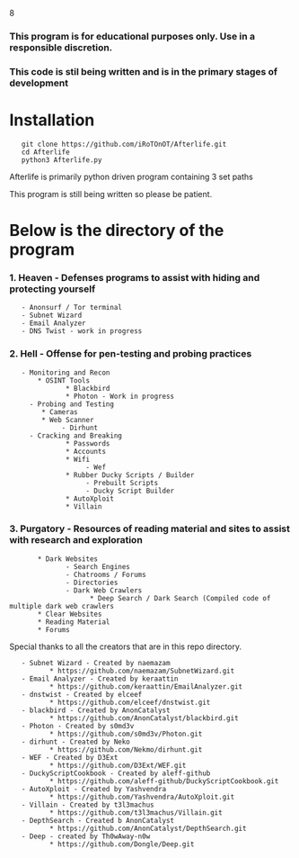8
### This program is for educational purposes only. Use in a responsible discretion.

### This code is stil being written and is in the primary stages of development

# Installation
       git clone https://github.com/iRoTOnOT/Afterlife.git
       cd Afterlife
       python3 Afterlife.py

Afterlife is primarily python driven program containing 3 set paths 

This program is still being written so please be patient. 

# Below is the directory of the program



### 1. Heaven - Defenses programs to assist with hiding and protecting yourself
       - Anonsurf / Tor terminal
       - Subnet Wizard
       - Email Analyzer
       - DNS Twist - work in progress

       
### 2. Hell - Offense for pen-testing and probing practices
       - Monitoring and Recon
           * OSINT Tools
                  * Blackbird
                  * Photon - Work in progress
         - Probing and Testing
            * Cameras
            * Web Scanner
                 - Dirhunt
         - Cracking and Breaking
                  * Passwords
                  * Accounts
                  * Wifi
                       - Wef
                  * Rubber Ducky Scripts / Builder
                       - Prebuilt Scripts
                       - Ducky Script Builder
                  * AutoXploit
                  * Villain

                     
### 3. Purgatory - Resources of reading material and sites to assist with research and exploration
           * Dark Websites
                  - Search Engines
                  - Chatrooms / Forums
                  - Directories
                  - Dark Web Crawlers
                        * Deep Search / Dark Search (Compiled code of multiple dark web crawlers
           * Clear Websites
           * Reading Material
           * Forums  

Special thanks to all the creators that are in this repo directory. 
      
       - Subnet Wizard - Created by naemazam
              * https://github.com/naemazam/SubnetWizard.git
       - Email Analyzer - Created by keraattin
              * https://github.com/keraattin/EmailAnalyzer.git
       - dnstwist - Created by elceef
              * https://github.com/elceef/dnstwist.git
       - blackbird - Created by AnonCatalyst
              * https://github.com/AnonCatalyst/blackbird.git
       - Photon - Created by s0md3v
              * https://github.com/s0md3v/Photon.git
       - dirhunt - Created by Neko
              * https://github.com/Nekmo/dirhunt.git
       - WEF - Created by D3Ext
              * https://github.com/D3Ext/WEF.git
       - DuckyScriptCookbook - Created by aleff-github
              * https://github.com/aleff-github/DuckyScriptCookbook.git
       - AutoXploit - Created by Yashvendra
              * https://github.com/Yashvendra/AutoXploit.git
       - Villain - Created by t3l3machus
              * https://github.com/t3l3machus/Villain.git
       - DepthSearch - Created b AnonCatalyst
              * https://github.com/AnonCatalyst/DepthSearch.git
       - Deep - created by Th0wAway-n0w
              * https://github.com/Dongle/Deep.git
